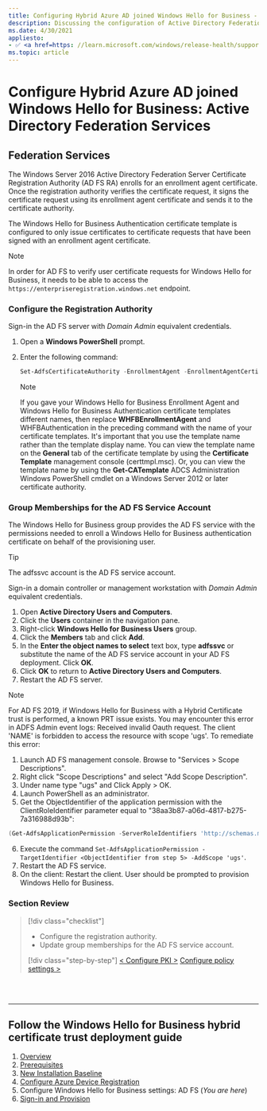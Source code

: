 ```yaml
---
title: Configuring Hybrid Azure AD joined Windows Hello for Business - Active Directory Federation Services (ADFS)
description: Discussing the configuration of Active Directory Federation Services (ADFS) in a Hybrid deployment of Windows Hello for Business
ms.date: 4/30/2021
appliesto: 
- ✅ <a href=https: //learn.microsoft.com/windows/release-health/supported-versions-windows-client target=_blank>Windows 10 and later</a>
ms.topic: article
---
```

# Configure Hybrid Azure AD joined Windows Hello for Business: Active Directory Federation Services

## Federation Services

The Windows Server 2016 Active Directory Federation Server Certificate Registration Authority (AD FS RA) enrolls for an enrollment agent certificate. Once the registration authority verifies the certificate request, it signs the certificate request using its enrollment agent certificate and sends it to the certificate authority.

The Windows Hello for Business Authentication certificate template is configured to only issue certificates to certificate requests that have been signed with an enrollment agent certificate.

> [!NOTE]
> In order for AD FS to verify user certificate requests for Windows Hello for Business, it needs to be able to access the ```https://enterpriseregistration.windows.net``` endpoint.

### Configure the Registration Authority

Sign-in the AD FS server with *Domain Admin* equivalent credentials.

1. Open a **Windows PowerShell** prompt.
2. Enter the following command:
  
    ```PowerShell
    Set-AdfsCertificateAuthority -EnrollmentAgent -EnrollmentAgentCertificateTemplate WHFBEnrollmentAgent -WindowsHelloCertificateTemplate WHFBAuthentication -WindowsHelloCertificateProxyEnabled $true
    ```

    >[!NOTE]
    > If you gave your Windows Hello for Business Enrollment Agent and Windows Hello for Business Authentication certificate templates different names, then replace **WHFBEnrollmentAgent** and WHFBAuthentication in the preceding command with the name of your certificate templates.  It's important that you use the template name rather than the template display name.  You can view the template name on the **General** tab of the certificate template by using the **Certificate Template** management console (certtmpl.msc).  Or, you can view the template name by using the **Get-CATemplate** ADCS Administration Windows PowerShell cmdlet on a Windows Server 2012 or later certificate authority.

### Group Memberships for the AD FS Service Account

The Windows Hello for Business group provides the AD FS service with the permissions needed to enroll a Windows Hello for Business authentication certificate on behalf of the provisioning user.

> [!TIP]
> The adfssvc account is the AD FS service account.

Sign-in a domain controller or management workstation with _Domain Admin_ equivalent credentials.

1. Open **Active Directory Users and Computers**.
2. Click the **Users** container in the navigation pane.
3. Right-click **Windows Hello for Business Users** group.
4. Click the **Members** tab and click **Add**.
5. In the **Enter the object names to select** text box, type **adfssvc** or substitute the name of the AD FS service account in your AD FS deployment.  Click **OK**.
6. Click **OK** to return to **Active Directory Users and Computers**.
7. Restart the AD FS server.

> [!NOTE] 
> For AD FS 2019, if Windows Hello for Business with a Hybrid Certificate trust is performed, a known PRT issue exists. You may encounter this error in ADFS Admin event logs: Received invalid Oauth request. The client 'NAME' is forbidden to access the resource with scope 'ugs'. To remediate this error:
>
> 1. Launch AD FS management console. Browse to "Services > Scope Descriptions".
> 2. Right click "Scope Descriptions" and select "Add Scope Description".
> 3. Under name type "ugs" and Click Apply > OK.
> 4. Launch PowerShell as an administrator.
> 5. Get the ObjectIdentifier of the application permission with the ClientRoleIdentifier parameter equal to "38aa3b87-a06d-4817-b275-7a316988d93b":
> ```PowerShell
> (Get-AdfsApplicationPermission -ServerRoleIdentifiers 'http://schemas.microsoft.com/ws/2009/12/identityserver/selfscope' | ?{ $_.ClientRoleIdentifier -eq '38aa3b87-a06d-4817-b275-7a316988d93b' }).ObjectIdentifier
> ```
> 6. Execute the command `Set-AdfsApplicationPermission -TargetIdentifier <ObjectIdentifier from step 5> -AddScope 'ugs'`.
> 7. Restart the AD FS service.
> 8. On the client: Restart the client. User should be prompted to provision Windows Hello for Business.

### Section Review

> [!div class="checklist"]
> * Configure the registration authority.
> * Update group memberships for the AD FS service account.
> 
> 
> [!div class="step-by-step"]
> [< Configure PKI >](hello-hybrid-cert-whfb-settings-pki.md)
> [Configure policy settings >](hello-hybrid-cert-whfb-settings-policy.md)

<br><br>

<hr>

## Follow the Windows Hello for Business hybrid certificate trust deployment guide
1. [Overview](hello-hybrid-cert-trust.md)
2. [Prerequisites](hello-hybrid-cert-trust-prereqs.md)
3. [New Installation Baseline](hello-hybrid-cert-new-install.md)
4. [Configure Azure Device Registration](hello-hybrid-cert-trust-devreg.md)
5. Configure Windows Hello for Business settings: AD FS (*You are here*)
6. [Sign-in and Provision](hello-hybrid-cert-whfb-provision.md)

